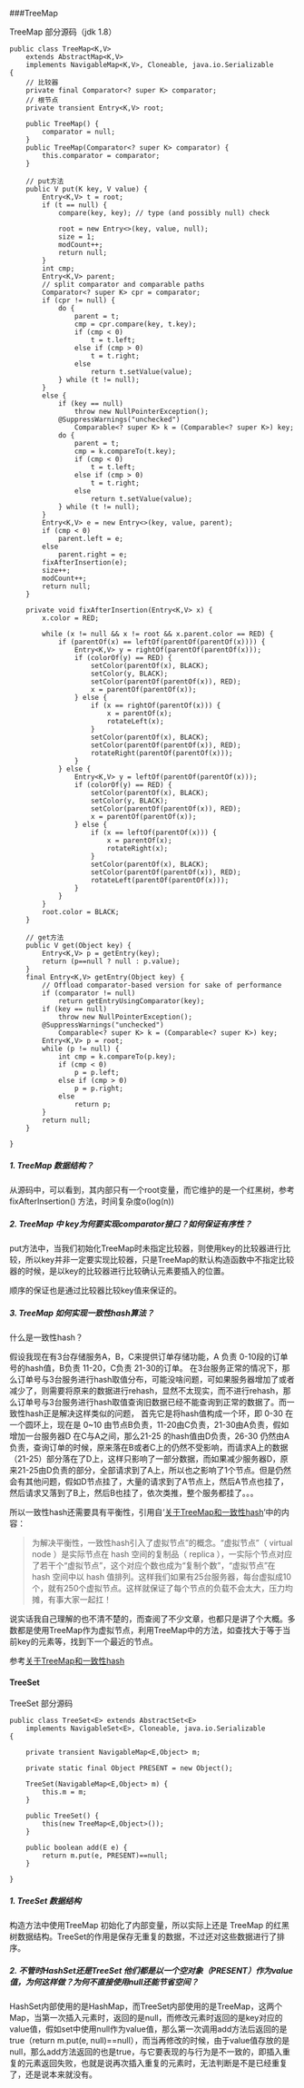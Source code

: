 ###TreeMap

TreeMap 部分源码（jdk 1.8）

```
public class TreeMap<K,V>
    extends AbstractMap<K,V>
    implements NavigableMap<K,V>, Cloneable, java.io.Serializable
{
    // 比较器
    private final Comparator<? super K> comparator;
    // 根节点
    private transient Entry<K,V> root;

    public TreeMap() {
        comparator = null;
    }
    public TreeMap(Comparator<? super K> comparator) {
        this.comparator = comparator;
    }

    // put方法
    public V put(K key, V value) {
        Entry<K,V> t = root;
        if (t == null) {
            compare(key, key); // type (and possibly null) check

            root = new Entry<>(key, value, null);
            size = 1;
            modCount++;
            return null;
        }
        int cmp;
        Entry<K,V> parent;
        // split comparator and comparable paths
        Comparator<? super K> cpr = comparator;
        if (cpr != null) {
            do {
                parent = t;
                cmp = cpr.compare(key, t.key);
                if (cmp < 0)
                    t = t.left;
                else if (cmp > 0)
                    t = t.right;
                else
                    return t.setValue(value);
            } while (t != null);
        }
        else {
            if (key == null)
                throw new NullPointerException();
            @SuppressWarnings("unchecked")
                Comparable<? super K> k = (Comparable<? super K>) key;
            do {
                parent = t;
                cmp = k.compareTo(t.key);
                if (cmp < 0)
                    t = t.left;
                else if (cmp > 0)
                    t = t.right;
                else
                    return t.setValue(value);
            } while (t != null);
        }
        Entry<K,V> e = new Entry<>(key, value, parent);
        if (cmp < 0)
            parent.left = e;
        else
            parent.right = e;
        fixAfterInsertion(e);
        size++;
        modCount++;
        return null;
    }

    private void fixAfterInsertion(Entry<K,V> x) {
        x.color = RED;

        while (x != null && x != root && x.parent.color == RED) {
            if (parentOf(x) == leftOf(parentOf(parentOf(x)))) {
                Entry<K,V> y = rightOf(parentOf(parentOf(x)));
                if (colorOf(y) == RED) {
                    setColor(parentOf(x), BLACK);
                    setColor(y, BLACK);
                    setColor(parentOf(parentOf(x)), RED);
                    x = parentOf(parentOf(x));
                } else {
                    if (x == rightOf(parentOf(x))) {
                        x = parentOf(x);
                        rotateLeft(x);
                    }
                    setColor(parentOf(x), BLACK);
                    setColor(parentOf(parentOf(x)), RED);
                    rotateRight(parentOf(parentOf(x)));
                }
            } else {
                Entry<K,V> y = leftOf(parentOf(parentOf(x)));
                if (colorOf(y) == RED) {
                    setColor(parentOf(x), BLACK);
                    setColor(y, BLACK);
                    setColor(parentOf(parentOf(x)), RED);
                    x = parentOf(parentOf(x));
                } else {
                    if (x == leftOf(parentOf(x))) {
                        x = parentOf(x);
                        rotateRight(x);
                    }
                    setColor(parentOf(x), BLACK);
                    setColor(parentOf(parentOf(x)), RED);
                    rotateLeft(parentOf(parentOf(x)));
                }
            }
        }
        root.color = BLACK;
    }

    // get方法
    public V get(Object key) {
        Entry<K,V> p = getEntry(key);
        return (p==null ? null : p.value);
    }
    final Entry<K,V> getEntry(Object key) {
        // Offload comparator-based version for sake of performance
        if (comparator != null)
            return getEntryUsingComparator(key);
        if (key == null)
            throw new NullPointerException();
        @SuppressWarnings("unchecked")
            Comparable<? super K> k = (Comparable<? super K>) key;
        Entry<K,V> p = root;
        while (p != null) {
            int cmp = k.compareTo(p.key);
            if (cmp < 0)
                p = p.left;
            else if (cmp > 0)
                p = p.right;
            else
                return p;
        }
        return null;
    }

}

```

##### 1. TreeMap 数据结构？

从源码中，可以看到，其内部只有一个root变量，而它维护的是一个红黑树，参考fixAfterInsertion() 方法，时间复杂度o(log(n))

##### 2. TreeMap 中  key为何要实现comparator接口？如何保证有序性？

put方法中，当我们初始化TreeMap时未指定比较器，则使用key的比较器进行比较，所以key并非一定要实现比较器，只是TreeMap的默认构造函数中不指定比较器的时候，是以key的比较器进行比较确认元素要插入的位置。

顺序的保证也是通过比较器比较key值来保证的。

##### 3. TreeMap 如何实现一致性hash算法？ 

什么是一致性hash？

假设我现在有3台存储服务A，B，C来提供订单存储功能，A 负责 0-10段的订单号的hash值，B负责 11-20，C负责 21-30的订单。
在3台服务正常的情况下，那么订单号与3台服务进行hash取值分布，可能没啥问题，可如果服务器增加了或者减少了，则需要将原来的数据进行rehash，显然不太现实，而不进行rehash，那么订单号与3台服务进行hash取值查询旧数据已经不能查询到正常的数据了。而一致性hash正是解决这样类似的问题，
首先它是将hash值构成一个环，即 0-30 在一个圆环上，现在是 0~10 由节点B负责，11-20由C负责，21-30由A负责，假如增加一台服务器D 在C与A之间，那么21-25 的hash值由D负责，26-30 仍然由A负责，查询订单的时候，原来落在B或者C上的仍然不受影响，而请求A上的数据（21-25）部分落在了D上，这样只影响了一部分数据，而如果减少服务器D，原来21-25由D负责的部分，全部请求到了A上，所以也之影响了1个节点。但是仍然会有其他问题，假如D节点挂了，大量的请求到了A节点上，然后A节点也挂了，然后请求又落到了B上，然后B也挂了，依次类推，整个服务都挂了。。。

所以一致性hash还需要具有平衡性，引用自‘[关于TreeMap和一致性hash](https://zhuanlan.zhihu.com/p/20270435)’中的内容：

> 为解决平衡性，一致性hash引入了虚拟节点”的概念。“虚拟节点”（ virtual node ）是实际节点在 hash 空间的复制品（ replica ），一实际个节点对应了若干个“虚拟节点”，这个对应个数也成为“复制个数”，“虚拟节点”在 hash 空间中以 hash 值排列。这样我们如果有25台服务器，每台虚拟成10个，就有250个虚拟节点。这样就保证了每个节点的负载不会太大，压力均摊，有事大家一起扛！

说实话我自己理解的也不清不楚的，而查阅了不少文章，也都只是讲了个大概。多数都是使用TreeMap作为虚拟节点，利用TreeMap中的方法，如查找大于等于当前key的元素等，找到下一个最近的节点。

参考[关于TreeMap和一致性hash](https://zhuanlan.zhihu.com/p/20270435)

#### TreeSet

TreeSet 部分源码

```
public class TreeSet<E> extends AbstractSet<E>
    implements NavigableSet<E>, Cloneable, java.io.Serializable
{
    
    private transient NavigableMap<E,Object> m;

    private static final Object PRESENT = new Object();
    
    TreeSet(NavigableMap<E,Object> m) {
        this.m = m;
    }

    public TreeSet() {
        this(new TreeMap<E,Object>());
    }

    public boolean add(E e) {
        return m.put(e, PRESENT)==null;
    }

}
```

##### 1. TreeSet 数据结构
构造方法中使用TreeMap 初始化了内部变量，所以实际上还是 TreeMap 的红黑树数据结构。TreeSet的作用是保存无重复的数据，不过还对这些数据进行了排序。

##### 2. 不管时HashSet还是TreeSet 他们都是以一个空对象（PRESENT）作为value值，为何这样做？为何不直接使用null还能节省空间？

HashSet内部使用的是HashMap，而TreeSet内部使用的是TreeMap，这两个Map，当第一次插入元素时，返回的是null，而修改元素时返回的是key对应的value值，假如set中使用null作为value值，那么第一次调用add方法后返回的是true（return m.put(e, null)==null），而当再修改的时候，由于value值存放的是null，那么add方法返回的也是true，与它要表现的与行为是不一致的，即插入重复的元素返回失败，也就是说再次插入重复的元素时，无法判断是不是已经重复了，还是说本来就没有。


